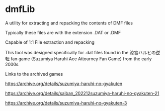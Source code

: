 # dmfLib
A utility for extracting and repacking the contents of DMF files

Typically these files are with the extension .DAT or .DMF

Capable of 1:1 File extraction and repacking

This tool was designed specifically for .dat files found in the 涼宮ハルヒの逆転 fan game (Suzumiya Haruhi Ace Attourney Fan Game) from the early 2000s


Links to the archived games

https://archive.org/details/suzumiya-haruhi-no-gyakuten

https://archive.org/details/saiban_202212suzumiya-haruhi-no-gyakuten-21

https://archive.org/details/suzumiya-haruhi-no-gyakuten-3
